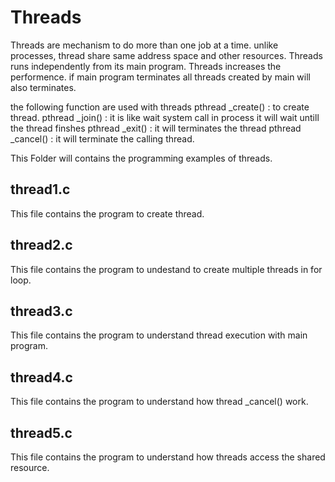


<h1>Threads</h1>


 Threads are mechanism to do more than one job at a time.
 unlike processes, thread share same address space and other resources.
 Threads runs independently  from its main program.
 Threads increases the performence.
 if main program terminates all threads created by main will also terminates.

 the following function are used with threads
  pthread _create() :  to create thread.
  pthread _join()   : it is like wait system call in process it will wait untill the thread finshes
  pthread _exit()   : it will terminates the thread
  pthread _cancel() : it will terminate the calling thread.

 This Folder will contains the programming examples of threads.

<h2>thread1.c</h2>
This file contains the program to create thread.

<h2>thread2.c</h2>
This file contains the program to undestand to create multiple threads in for loop.

<h2>thread3.c</h2>
This file contains the program to understand thread execution with main program.

<h2>thread4.c</h2>
This file contains the program to understand how thread _cancel() work.

<h2>thread5.c</h2>
This file contains the program to understand how threads access the shared resource.


